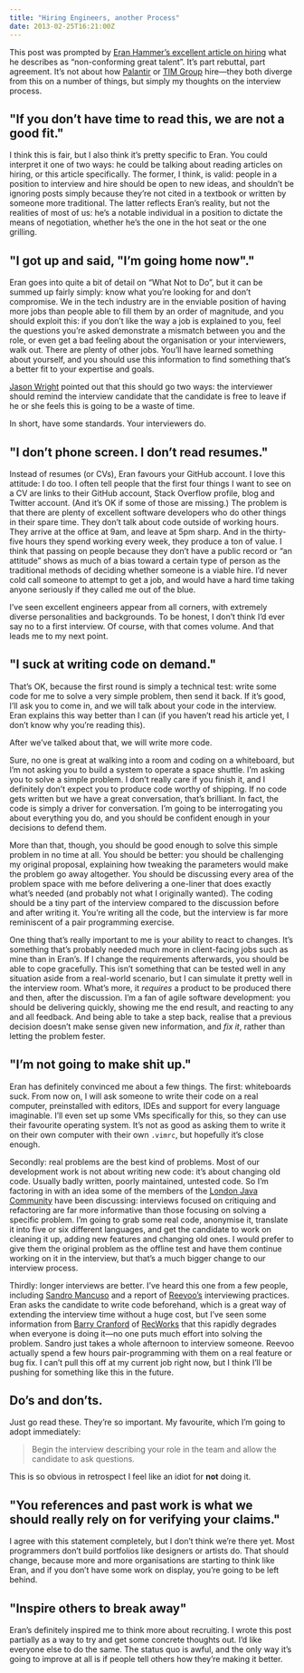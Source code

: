 ```yaml
---
title: "Hiring Engineers, another Process"
date: 2013-02-25T16:21:00Z
---
```


This post was prompted by [Eran Hammer’s excellent article on
hiring](http://hueniverse.com/2013/02/hiring-engineers-a-process/) what
he describes as “non-conforming great talent”. It’s part rebuttal, part
agreement. It’s not about how [Palantir](http://palantir.com/) or [TIM
Group](http://timgroup.com/) hire—they both diverge from this on a
number of things, but simply my thoughts on the interview process.

"If you don’t have time to read this, we are not a good fit."
-------------------------------------------------------------

I think this is fair, but I also think it’s pretty specific to Eran. You
could interpret it one of two ways: he could be talking about reading
articles on hiring, or this article specifically. The former, I think,
is valid: people in a position to interview and hire should be open to
new ideas, and shouldn’t be ignoring posts simply because they’re not
cited in a textbook or written by someone more traditional. The latter
reflects Eran’s reality, but not the realities of most of us: he’s a
notable individual in a position to dictate the means of negotiation,
whether he’s the one in the hot seat or the one grilling.

"I got up and said, "I’m going home now"."
------------------------------------------

Eran goes into quite a bit of detail on “What Not to Do”, but it can be
summed up fairly simply: know what you’re looking for and don’t
compromise. We in the tech industry are in the enviable position of
having more jobs than people able to fill them by an order of magnitude,
and you should exploit this: if you don’t like the way a job is
explained to you, feel the questions you’re asked demonstrate a mismatch
between you and the role, or even get a bad feeling about the
organisation or your interviewers, walk out. There are plenty of other
jobs. You’ll have learned something about yourself, and you should use
this information to find something that’s a better fit to your expertise
and goals.

[Jason Wright](https://twitter.com/ukjasonwright) pointed out that this
should go two ways: the interviewer should remind the interview
candidate that the candidate is free to leave if he or she feels this is
going to be a waste of time.

In short, have some standards. Your interviewers do.

"I don’t phone screen. I don’t read resumes."
---------------------------------------------

Instead of resumes (or CVs), Eran favours your GitHub account. I love
this attitude: I do too. I often tell people that the first four things
I want to see on a CV are links to their GitHub account, Stack Overflow
profile, blog and Twitter account. (And it’s OK if some of those are
missing.) The problem is that there are plenty of excellent software
developers who do other things in their spare time. They don’t talk
about code outside of working hours. They arrive at the office at 9am,
and leave at 5pm sharp. And in the thirty-five hours they spend working
every week, they produce a ton of value. I think that passing on people
because they don’t have a public record or “an attitude” shows as much
of a bias toward a certain type of person as the traditional methods of
deciding whether someone is a viable hire. I’d never cold call someone
to attempt to get a job, and would have a hard time taking anyone
seriously if they called me out of the blue.

I’ve seen excellent engineers appear from all corners, with extremely
diverse personalities and backgrounds. To be honest, I don’t think I’d
ever say no to a first interview. Of course, with that comes volume. And
that leads me to my next point.

"I suck at writing code on demand."
-----------------------------------

That’s OK, because the first round is simply a technical test: write
some code for me to solve a very simple problem, then send it back. If
it’s good, I’ll ask you to come in, and we will talk about your code in
the interview. Eran explains this way better than I can (if you haven’t
read his article yet, I don’t know why you’re reading this).

After we’ve talked about that, we will write more code.

Sure, no one is great at walking into a room and coding on a whiteboard,
but I’m not asking you to build a system to operate a space shuttle. I’m
asking you to solve a simple problem. I don’t really care if you finish
it, and I definitely don’t expect you to produce code worthy of
shipping. If no code gets written but we have a great conversation,
that’s brilliant. In fact, the code is simply a driver for conversation.
I’m going to be interrogating you about everything you do, and you
should be confident enough in your decisions to defend them.

More than that, though, you should be good enough to solve this simple
problem in no time at all. You should be better: you should be
challenging my original proposal, explaining how tweaking the parameters
would make the problem go away altogether. You should be discussing
every area of the problem space with me before delivering a one-liner
that does exactly what’s needed (and probably not what I originally
wanted). The coding should be a tiny part of the interview compared to
the discussion before and after writing it. You’re writing all the code,
but the interview is far more reminiscent of a pair programming
exercise.

One thing that’s really important to me is your ability to react to
changes. It’s something that’s probably needed much more in
client-facing jobs such as mine than in Eran’s. If I change the
requirements afterwards, you should be able to cope gracefully. This
isn’t something that can be tested well in any situation aside from a
real-world scenario, but I can simulate it pretty well in the interview
room. What’s more, it *requires* a product to be produced there and
then, after the discussion. I’m a fan of agile software development: you
should be delivering quickly, showing me the end result, and reacting to
any and all feedback. And being able to take a step back, realise that a
previous decision doesn’t make sense given new information, and *fix
it*, rather than letting the problem fester.

"I’m not going to make shit up."
--------------------------------

Eran has definitely convinced me about a few things. The first:
whiteboards suck. From now on, I will ask someone to write their code on
a real computer, preinstalled with editors, IDEs and support for every
language imaginable. I’ll even set up some VMs specifically for this, so
they can use their favourite operating system. It’s not as good as
asking them to write it on their own computer with their own `.vimrc`,
but hopefully it’s close enough.

Secondly: real problems are the best kind of problems. Most of our
development work is not about writing new code: it’s about changing old
code. Usually badly written, poorly maintained, untested code. So I’m
factoring in with an idea some of the members of the [London Java
Community](http://www.meetup.com/Londonjavacommunity/) have been
discussing: interviews focused on critiquing and refactoring are far
more informative than those focusing on solving a specific problem. I’m
going to grab some real code, anonymise it, translate it into five or
six different languages, and get the candidate to work on cleaning it
up, adding new features and changing old ones. I would prefer to give
them the original problem as the offline test and have them continue
working on it in the interview, but that’s a much bigger change to our
interview process.

Thirdly: longer interviews are better. I’ve heard this one from a few
people, including [Sandro Mancuso](http://craftedsw.blogspot.com/) and a
report of [Reevoo’s](http://www.reevoo.com/) interviewing practices.
Eran asks the candidate to write code beforehand, which is a great way
of extending the interview time without a huge cost, but I’ve seen some
information from [Barry
Cranford](http://uk.linkedin.com/in/barrycranford) of
[RecWorks](http://recworks.co.uk/) that this rapidly degrades when
everyone is doing it—no one puts much effort into solving the problem.
Sandro just takes a whole afternoon to interview someone. Reevoo
actually spend a few hours pair-programming with them on a real feature
or bug fix. I can’t pull this off at my current job right now, but I
think I’ll be pushing for something like this in the future.

Do’s and don’ts.
----------------

Just go read these. They’re so important. My favourite, which I’m going
to adopt immediately:

> Begin the interview describing your role in the team and allow the
> candidate to ask questions.

This is so obvious in retrospect I feel like an idiot for **not** doing
it.

"You references and past work is what we should really rely on for verifying your claims."
------------------------------------------------------------------------------------------

I agree with this statement completely, but I don’t think we’re there
yet. Most programmers don’t build portfolios like designers or artists
do. That should change, because more and more organisations are starting
to think like Eran, and if you don’t have some work on display, you’re
going to be left behind.

"Inspire others to break away"
------------------------------

Eran’s definitely inspired me to think more about recruiting. I wrote
this post partially as a way to try and get some concrete thoughts out.
I’d like everyone else to do the same. The status quo is awful, and the
only way it’s going to improve at all is if people tell others how
they’re making it better.
